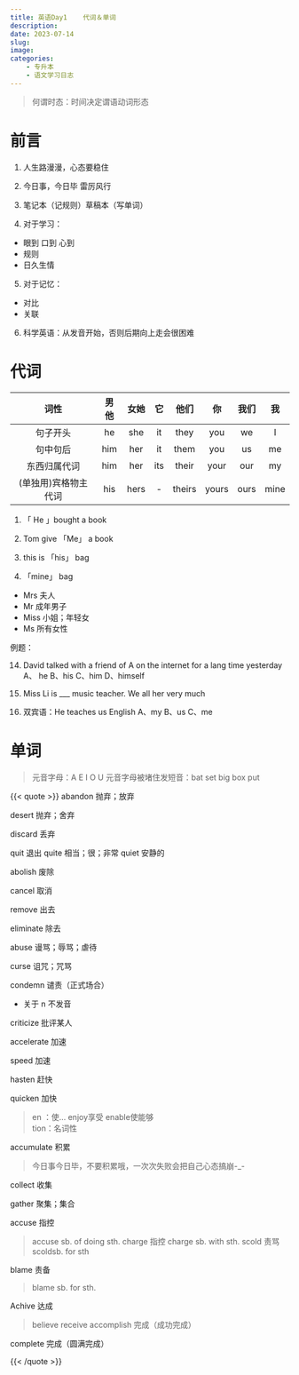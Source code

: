 ```yaml
---
title: 英语Day1    代词＆单词
description: 
date: 2023-07-14
slug:
image: 
categories:
    - 专升本
    - 语文学习日志
--- 
```



> 何谓时态：时间决定谓语动词形态
# 前言

1. 人生路漫漫，心态要稳住

2. 今日事，今日毕  雷厉风行

3. 笔记本（记规则）草稿本（写单词）

4. 对于学习：
- 眼到  口到  心到
- 规则
- 日久生情


5. 对于记忆：
- 对比
- 关联
6. 科学英语：从发音开始，否则后期向上走会很困难


# 代词

|词性|男他|女她|它|他们|你|我们|我|
|:----:|:----:|:----:|:----:|:----:|:----:|:----:|:----:|
|句子开头|he|she|it|they|you|we|I|
|句中句后|him|her|it|them|you|us|me|
|东西归属代词|him|her|its|their|your|our|my|
|(单独用)宾格物主代词|his|hers|-|theirs|yours|ours|mine|

1. 「 He 」bought a book


2. Tom give 「Me」 a book


3. this is 「his」 bag


4. 「mine」 bag


- Mrs      夫人
- Mr      成年男子
- Miss      小姐；年轻女
- Ms      所有女性



例题：

14. David talked with a friend of <span class="blur">A</span>  on the internet for a lang time yesterday
A、 he      B、his      C、him      D、himself

15. Miss Li is ___ music teacher. We all her very much


16. 双宾语：He teaches <span class="blur">us</span> English
A、my     B、us  C、me


# 单词

> 元音字母：A E I O U
元音字母被堵住发短音：bat set big box put

{{< quote >}}
abandon      抛弃；放弃

desert      抛弃；舍弃

discard      丢弃

quit      退出
quite      相当；很；非常
quiet      安静的


abolish      废除

cancel      取消

remove      出去

eliminate      除去

abuse      谩骂；辱骂；虐待

curse      诅咒；咒骂

condemn      谴责（正式场合）
- 关于 n 不发音

criticize      批评某人

accelerate      加速

speed      加速

hasten      赶快

quicken      加快
> en ：使… enjoy享受  enable使能够  
> tion：名词性

accumulate      积累
> 今日事今日毕，不要积累哦，一次次失败会把自己心态搞崩-_-

collect      收集

gather      聚集；集合

accuse      指控
> accuse sb. of doing sth.
charge      指控
> charge sb. with sth.
scold      责骂
> scoldsb. for sth


blame      责备
> blame sb. for sth.

Achive       达成
> believe       receive
accomplish      完成（成功完成）

complete      完成（圆满完成）




{{< /quote >}}